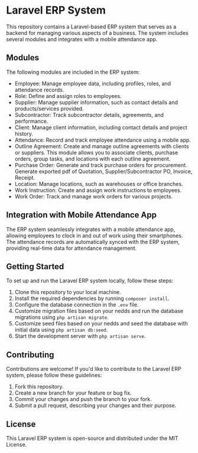 # Laravel ERP System

This repository contains a Laravel-based ERP system that serves as a backend for managing various aspects of a business. The system includes several modules and integrates with a mobile attendance app.

## Modules

The following modules are included in the ERP system:

- Employee: Manage employee data, including profiles, roles, and attendance records.
- Role: Define and assign roles to employees.
- Supplier: Manage supplier information, such as contact details and products/services provided.
- Subcontractor: Track subcontractor details, agreements, and performance.
- Client: Manage client information, including contact details and project history.
- Attendance: Record and track employee attendance using a mobile app.
- Outline Agreement: Create and manage outline agreements with clients or suppliers. This module allows you to associate clients, purchase orders, group tasks, and locations with each outline agreement.
- Purchase Order: Generate and track purchase orders for procurement. Generate exported pdf of Quotation, Supplier/Subcontractor PO, Invoice, Receipt.
- Location: Manage locations, such as warehouses or office branches.
- Work Instruction: Create and assign work instructions to employees.
- Work Order: Track and manage work orders for various projects.

## Integration with Mobile Attendance App

The ERP system seamlessly integrates with a mobile attendance app, allowing employees to clock in and out of work using their smartphones. The attendance records are automatically synced with the ERP system, providing real-time data for attendance management.

## Getting Started

To set up and run the Laravel ERP system locally, follow these steps:

1. Clone this repository to your local machine.
2. Install the required dependencies by running `composer install`.
3. Configure the database connection in the `.env` file.
4. Customize migration files based on your nedds and run the database migrations  using `php artisan migrate`.
5. Customize seed files based on your nedds and seed the database with initial data using `php artisan db:seed`.
6. Start the development server with `php artisan serve`.

## Contributing

Contributions are welcome! If you'd like to contribute to the Laravel ERP system, please follow these guidelines:

1. Fork this repository.
2. Create a new branch for your feature or bug fix.
3. Commit your changes and push the branch to your fork.
4. Submit a pull request, describing your changes and their purpose.

## License

This Laravel ERP system is open-source and distributed under the MIT License.
